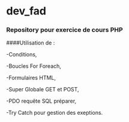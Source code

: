 # dev_fad
### Repository pour exercice de cours PHP
####Utilisation de :

-Conditions,

-Boucles For Foreach,

-Formulaires HTML,

-Super Globale GET et POST,

-PDO requête SQL préparer,

-Try Catch pour gestion des exeptions.
